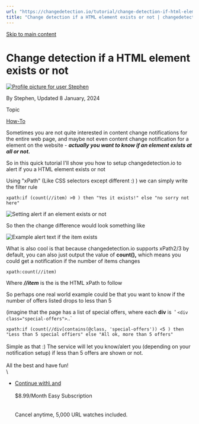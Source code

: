 ```yaml
---
url: "https://changedetection.io/tutorial/change-detection-if-html-element-exists-or-not"
title: "Change detection if a HTML element exists or not | changedetection.io"
---
```


[Skip to main content](https://changedetection.io/tutorial/change-detection-if-html-element-exists-or-not#main-content)

# Change detection if a HTML element exists or not

[![Profile picture for user Stephen](https://changedetection.io/sites/changedetection.io/files/styles/thumbnail/public/pictures/2023-08/stephen.png?itok=P4ZqxWgD)](https://changedetection.io/tech-writer/stephen)

By Stephen, Updated 8 January, 2024



Topic

[How-To](https://changedetection.io/topic/how)

Sometimes you are not quite interested in content change notifications for the entire web page, and maybe not even content change notification for a element on the website - _**actually you want to know if an element exists at all or not.**_

So in this quick tutorial I'll show you how to setup changedetection.io to alert if you a HTML element exists or not

Using "xPath" (Like CSS selectors except different :) ) we can simply write the filter rule

`xpath:if (count(//item) >0 ) then "Yes it exists!" else "no sorry not here"`

![Setting alert if an element exists or not](https://changedetection.io/sites/changedetection.io/files/inline-images/image_66.png)

So then the change difference would look something like

![Example alert text if the item exists](https://changedetection.io/sites/changedetection.io/files/inline-images/image_67.png)

What is also cool is that because changedetection.io supports xPath2/3 by default, you can also just output the value of **count(),** which means you could get a notification if the number of items changes

`xpath:count(//item)`

Where _**//item**_ is the is the HTML xPath to follow

So perhaps one real world example could be that you want to know if the number of offers listed drops to less than 5

(imagine that the page has a list of special offers, where each **div** is  ' `<div class="special-offers">`..\`

`xpath:if (count(//div[contains(@class, 'special-offers')) <5 ) then "Less than 5 special offiers" else "All ok, more than 5 offers"`\
\
Simple as that :) The service will let you know/alert you (depending on your notification setup) if less than 5 offers are shown or not.\
\
All the best and have fun!\
\
- [Continue with\\
    and](https://changedetection.io/checkout)\
\
$8.99/Month Easy Subscription\
\
\
Cancel anytime, 5,000 URL watches included.